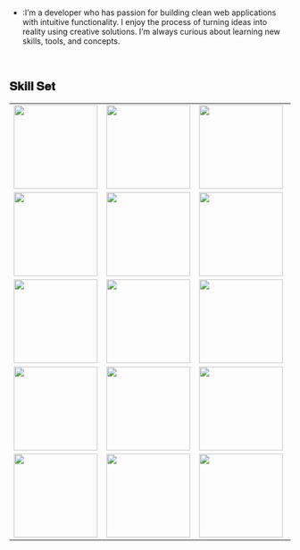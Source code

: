 <br>

- :I’m a developer who has passion for building clean web applications with intuitive functionality. I enjoy the process of turning ideas into reality using creative solutions. I’m always curious about learning new skills, tools, and concepts.
<br>

<h2 font-weight="bold">𝐒𝐤𝐢𝐥𝐥 𝐒𝐞𝐭</h2>
<table>
  <tr>
      <td><img src="https://icon.icepanel.io/Technology/svg/React.svg" width="150"></td>
      <td><img src="https://icon.icepanel.io/Technology/svg/Angular.svg" width="150"></td>
      <td><img src="https://icon.icepanel.io/Technology/svg/Qwik.svg" width="150"></td>
      <td><img src="https://icon.icepanel.io/Technology/png-shadow-512/Next.js.png" width="150"></td>
  </tr>
  <tr>
      <td><img src="https://icon.icepanel.io/Technology/svg/Bun.svg" width="150"></td>
      <td><img src="https://icon.icepanel.io/Technology/svg/Node.js.svg" width="150"></td>
      <td><img src="https://icon.icepanel.io/Technology/png-shadow-512/Flask.png" width="150"></td>
      <td><img src="https://icon.icepanel.io/Technology/png-shadow-512/Express.png" width="150"></td>
  </tr>
  <tr>
      <td><img src="https://icon.icepanel.io/Technology/svg/MongoDB.svg" width="150"></td>
      <td><img src="https://icon.icepanel.io/Technology/svg/MySQL.svg" width="150"></td>
      <td><img src="https://icon.icepanel.io/Technology/svg/PostgresSQL.svg" width="150"></td>
      <td><img src="https://icon.icepanel.io/Technology/svg/Firebase.svg" width="150"></td>
  </tr>
  <tr>
      <td><img src="https://icon.icepanel.io/Technology/svg/Docker.svg" width="150"></td>
      <td><img src="https://icon.icepanel.io/Technology/svg/Kubernetes.svg" width="150"></td>
      <td><img src="https://icon.icepanel.io/Technology/svg/Digital-Ocean.svg" width="150"></td>
      <td><img src="https://icon.icepanel.io/Technology/svg/Git.svg" width="150"></td>
      <td><img src="https://icon.icepanel.io/Technology/svg/Heroku.svg" width="150"></td>
  </tr>
  <tr>
      <td><img src="https://icon.icepanel.io/Technology/svg/TypeScript.svg" width="150"></td>
      <td><img src="https://icon.icepanel.io/Technology/svg/JavaScript.svg" width="150"></td>
      <td><img src="https://icon.icepanel.io/Technology/svg/Python.svg" width="150"></td>
      <td><img src="https://icon.icepanel.io/Technology/svg/C.svg" width="150"></td>
      <td><img src="https://icon.icepanel.io/Technology/png-shadow-512/Bash.png" width="150"></td>
  </tr>

</table>
